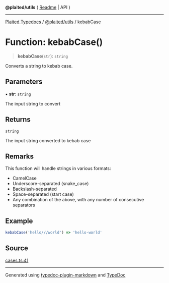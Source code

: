 **@plaited/utils** ( [Readme](../README.md) \| API )

***

[Plaited Typedocs](../../../modules.md) / [@plaited/utils](../modules.md) / kebabCase

# Function: kebabCase()

> **kebabCase**(`str`): `string`

Converts a string to kebab case.

## Parameters

▪ **str**: `string`

The input string to convert

## Returns

`string`

The input string converted to kebab case

## Remarks

This function will handle strings in various formats:
- CamelCase
- Underscore-separated (snake_case)
- Backslash-separated
- Space-separated (start case)
- Any combination of the above, with any number of consecutive separators

## Example

```ts
kebabCase('hello///world') => 'hello-world'
```

## Source

[cases.ts:41](https://github.com/plaited/plaited/blob/b151218/libs/utils/src/cases.ts#L41)

***

Generated using [typedoc-plugin-markdown](https://www.npmjs.com/package/typedoc-plugin-markdown) and [TypeDoc](https://typedoc.org/)
